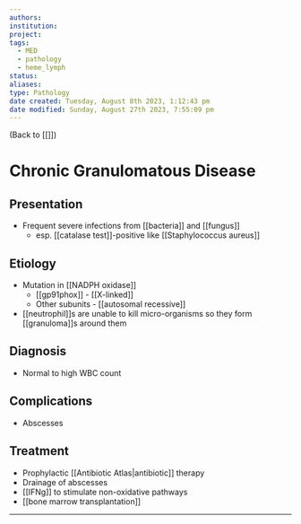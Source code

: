 ```yaml
---
authors: 
institution: 
project: 
tags:
  - MED
  - pathology
  - heme_lymph
status: 
aliases: 
type: Pathology
date created: Tuesday, August 8th 2023, 1:12:43 pm
date modified: Sunday, August 27th 2023, 7:55:09 pm
---
```


(Back to [[]])

# Chronic Granulomatous Disease

## Presentation
- Frequent severe infections from [[bacteria]] and [[fungus]] 
	- esp. [[catalase test]]-positive like [[Staphylococcus aureus]]
## Etiology
- Mutation in [[NADPH oxidase]]
	- [[gp91phox]] - [[X-linked]]
	- Other subunits - [[autosomal recessive]]
- [[neutrophil]]s are unable to kill micro-organisms so they form [[granuloma]]s around them
## Diagnosis
- Normal to high WBC count
## Complications
- Abscesses
## Treatment
- Prophylactic [[Antibiotic Atlas|antibiotic]] therapy
- Drainage of abscesses
- [[IFNg]] to stimulate non-oxidative pathways
- [[bone marrow transplantation]]

---
